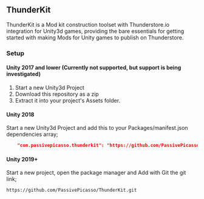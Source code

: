 ## ThunderKit
ThunderKit is a Mod kit construction toolset with Thunderstore.io integration for Unity3d games, providing the bare essentials for getting started with making Mods for Unity games to publish on Thunderstore.

### Setup

#### Unity 2017 and lower (Currently not supported, but support is being investigated)
1. Start a new Unity3d Project 
1. Download this repository as a zip 
1. Extract it into your project's Assets folder.

#### Unity 2018
 Start a new Unity3d Project and add this to your Packages/manifest.json dependencies array;
```json
    "com.passivepicasso.thunderkit": "https://github.com/PassivePicasso/ThunderKit.git",
```

#### Unity 2019+
  Start a new project, open the package manager and Add with Git the git link;
```
https://github.com/PassivePicasso/ThunderKit.git
```
